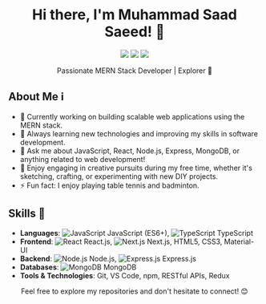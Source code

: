 <!-- Header -->
<h1 align="center">Hi there, I'm Muhammad Saad Saeed! 👋</h1>
<p align="center">
  <a href="www.linkedin.com/in/saadsaeed331"><img src="https://img.shields.io/badge/Linkedin-Saad%20Saeed-blue"></a>
  <a href="mailto:meetsaad331@gmail.com"><img src="https://img.shields.io/badge/Gmail-meetsaad331%40gmail.com-red"></a>
  <a href="https://github.com/SaadSaeed331"><img src="https://img.shields.io/badge/Github-Saad%20Saeed-blue"></a>
</p>

<!-- Introduction -->
<p align="center">Passionate MERN Stack Developer | Explorer 🚀</p>

<!-- About Me -->
## About Me ℹ️
- 🔭 Currently working on building scalable web applications using the MERN stack.
- 🌱 Always learning new technologies and improving my skills in software development.
- 💬 Ask me about JavaScript, React, Node.js, Express, MongoDB, or anything related to web development!
- 🎨 Enjoy engaging in creative pursuits during my free time, whether it's sketching, crafting, or experimenting with new DIY projects.
- ⚡ Fun fact: I enjoy playing table tennis and badminton.

<!-- Skills -->
## Skills 💼
- **Languages**: ![JavaScript](https://img.icons8.com/color/30/000000/javascript.png) JavaScript (ES6+), ![TypeScript](https://img.icons8.com/color/30/000000/typescript.png) TypeScript
- **Frontend**: ![React](https://img.icons8.com/ultraviolet/30/000000/react.png) React.js, ![Next.js](https://img.icons8.com/color/30/000000/nextjs.png) Next.js, HTML5, CSS3, Material-UI
- **Backend**: ![Node.js](https://img.icons8.com/color/30/000000/nodejs.png) Node.js, ![Express.js](https://img.icons8.com/office/30/000000/express-js.png) Express.js
- **Databases**: ![MongoDB](https://img.icons8.com/color/30/000000/mongodb.png) MongoDB
- **Tools & Technologies**: Git, VS Code, npm, RESTful APIs, Redux

  
<!-- Footer -->
<p align="center">Feel free to explore my repositories and don't hesitate to connect! 😊</p>


